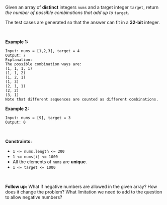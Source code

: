 Given an array of **distinct** integers `nums` and a target integer
`target`, return *the number of possible combinations that add up
to* `target`.

The test cases are generated so that the answer can fit in a **32-bit**
integer.

 

**Example 1:**

    Input: nums = [1,2,3], target = 4
    Output: 7
    Explanation:
    The possible combination ways are:
    (1, 1, 1, 1)
    (1, 1, 2)
    (1, 2, 1)
    (1, 3)
    (2, 1, 1)
    (2, 2)
    (3, 1)
    Note that different sequences are counted as different combinations.

**Example 2:**

    Input: nums = [9], target = 3
    Output: 0

 

**Constraints:**

-   `1 <= nums.length <= 200`
-   `1 <= nums[i] <= 1000`
-   All the elements of `nums` are **unique**.
-   `1 <= target <= 1000`

 

**Follow up:** What if negative numbers are allowed in the given array?
How does it change the problem? What limitation we need to add to the
question to allow negative numbers?
